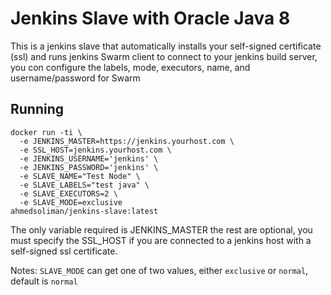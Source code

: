# Jenkins Slave with Oracle Java 8

This is a jenkins slave that automatically installs your self-signed certificate (ssl) and runs jenkins Swarm client to connect to your jenkins build server, you con configure the labels, mode, executors, name, and username/password for Swarm

## Running

```
docker run -ti \
  -e JENKINS_MASTER=https://jenkins.yourhost.com \
  -e SSL_HOST=jenkins.yourhost.com \
  -e JENKINS_USERNAME='jenkins' \
  -e JENKINS_PASSWORD='jenkins' \
  -e SLAVE_NAME="Test Node" \
  -e SLAVE_LABELS="test java" \
  -e SLAVE_EXECUTORS=2 \
  -e SLAVE_MODE=exclusive 
ahmedsoliman/jenkins-slave:latest
```

The only variable required is JENKINS_MASTER the rest are optional, you must specify the SSL_HOST if you are connected to a jenkins host with a self-signed ssl certificate.

Notes: `SLAVE_MODE` can get one of two values, either `exclusive` or `normal`, default is `normal`
